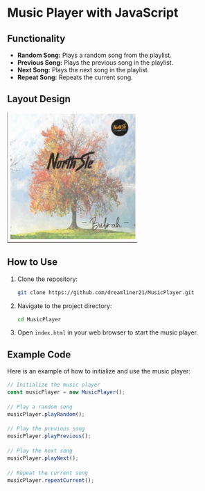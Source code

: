 # Music Player with JavaScript

## Functionality
- **Random Song:** Plays a random song from the playlist.
- **Previous Song:** Plays the previous song in the playlist.
- **Next Song:** Plays the next song in the playlist.
- **Repeat Song:** Repeats the current song.

## Layout Design
![Music Player Layout](https://raw.githubusercontent.com/dreamliner21/MusicPlayer/master/images/bubrah.png)

## How to Use
1. Clone the repository:
    ```sh
    git clone https://github.com/dreamliner21/MusicPlayer.git
    ```
2. Navigate to the project directory:
    ```sh
    cd MusicPlayer
    ```
3. Open `index.html` in your web browser to start the music player.

## Example Code
Here is an example of how to initialize and use the music player:

```javascript
// Initialize the music player
const musicPlayer = new MusicPlayer();

// Play a random song
musicPlayer.playRandom();

// Play the previous song
musicPlayer.playPrevious();

// Play the next song
musicPlayer.playNext();

// Repeat the current song
musicPlayer.repeatCurrent();
